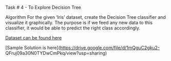 Task # 4 - To Explore Decision Tree

Algorithm
For the given ‘Iris’ dataset, create the Decision Tree classifier and
visualize it graphically. The purpose is if we feed any new data to this
classifier, it would be able to predict the right class accordingly.

[Dataset can be found here](https://drive.google.com/file/d/11Iq7YvbWZbt8VXjfm06brx66b10YiwK-/view?usp=sharing)

[Sample Solution is here](https://drive.google.com/file/d/1mQguC2gku2-
QFruj09a30N0TYDwCmPkq/view?usp=sharing)
